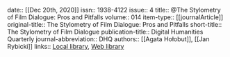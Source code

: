 date:: [[Dec 20th, 2020]]
issn:: 1938-4122
issue:: 4
title:: @The Stylometry of Film Dialogue: Pros and Pitfalls
volume:: 014
item-type:: [[journalArticle]]
original-title:: The Stylometry of Film Dialogue: Pros and Pitfalls
short-title:: The Stylometry of Film Dialogue
publication-title:: Digital Humanities Quarterly
journal-abbreviation:: DHQ
authors:: [[Agata Hołobut]], [[Jan Rybicki]]
links:: [Local library](zotero://select/groups/2386895/items/SSYPTEWW), [Web library](https://www.zotero.org/groups/2386895/items/SSYPTEWW)
